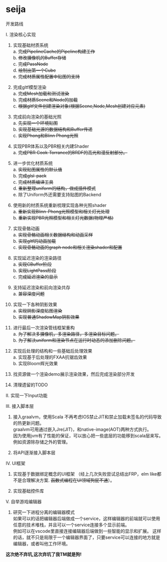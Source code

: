 # seija

开发路线  

Ⅰ. 渲染核心实现
  1. 实现基础材质系统  
        a. <del> 完成PipelineCache的Pipeline构建工作 </del>  
        b. <del> 修改摄像机的Buffer存储 </del>  
        c. <del> 完成PassNode </del>  
        d. <del> 绘制出第一个Cube </del>  
        e. <del> 完成材质属性配置中贴图的支持 </del>


  2. 完成gltf模型渲染  
        a. <del> 完成Mesh加载和测试渲染 </del>  
        b. <del> 完成材质Scene和Node的加载 </del>  
        c. <del> 根据gltf文件创建渲染对象(根据Scene,Node,Mesh创建对应元素) </del>

  3. 完成前向渲染的基础光照  
        a. <del>先实现一个环境贴图 </del>  
        b. <del>实现基础光源的数据结构和Buffer传递</del>  
        c. <del>实现Phong和Blinn Phong光照 </del>  
  
  4. 实现PBR体系以及PBR相关内建Shader  
        a. <del> 完成PBR Cook-Torrance的BRDF的高光和漫反射部分。 </del>  

  5. 进一步优化材质系统  
        a. <del> 实现贴图属性的默认值 </del>  
        b. <del> 完成glsl-pack </del>  
        c. <del> 完成材质编译工具 </del>   
        d. <del> 重新整理uniform的结构，做成插件模式 </del>  
        e. 除了Uniform外还需要支持贴图的Backend

  6. 使用新的材质系统重新梳理实现各种光照shader  
        a. <del> 重新实现Blinn-Phong光照模型和相关灯光处理</del>  
        b. <del> 重新实现PBR光照模型和相关灯光数据(物理严格)</del>  

  7. 实现骨骼动画  
        a. <del>实现骨骼动画相关数据结构和动画采样</del>  
        b. <del>实现gltf的动画加载</del>  
        c. <del>实现骨骼动画的graph node和相关渲染shader和配置</del>  
      
  8. 实现延迟渲染的渲染路径  
      a. <del>实现GBuffer阶段</del>  
      b. <del>实现LightPass阶段</del>  
      c. <del>完成延迟渲染的显示</del>

  9. 支持延迟渲染和前向渲染共存  
      a. <del>兼容深度问题 </del>  

  10. 实现一下各种阴影效果  
      a. <del> 实现阴影深度贴图渲染 </del>   
      b. <del> 实现普通ShadowMap阴影效果 </del>  

  11. 进行最后一次渲染管线框架重构  
      a. <del> 为了解决多摄像机，多渲染路径，多渲染目标问题。</del>   
      b. <del> 为了解决uniform和渲染节点在运行时动态的添加删除问题。 </del>    
      

  12. 实现后处理的结构和一些基础后处理效果  
      a. 实现基于后处理的FXAA抗锯齿效果  
      b. 实现Bloom辉光效果   
  

  13. 找资源做一个渲染demo展示渲染效果，然后完成渲染部分开发  

  
  14. 清理遗留的TODO    

Ⅱ. 实现一下Input功能  

Ⅲ. 接入脚本层
  1. 接入graalvm，使用Scala 
       不再考虑IOS禁止JIT和禁止加载未签名的代码导致的热更新问题。    
       graalvm可用通过嵌入Jre(JIT)，和native-image(AOT)两种方式执行。  
       因为使用jvm有了性能的保证，可以放心把一些底层的功能移到scala层来写。例如资源除存储之外的管理。

  3. 将API逐渐接入脚本层


Ⅳ. UI框架
  1. 实现基于数据绑定概念的UI框架 （经上几次失败尝试总结出FRP，elm like都不是合理解决方案. <del>函数式编程在UI领域狗屁不通</del>）。
  
  2. 实现基础控件库

Ⅴ. 自举游戏编辑器
  1. 研究一下进程分离的编辑器模式  
       如果可以的话把编辑器后端做成一个service，这样编辑器的前端就可以使用任意的技术堆栈，并且可以一个service连接多个显示前端。  
       例如可以在vscode里直接连接编辑器后端做到一些智能的显示和扩展。
       这样的话，就不只是局限于一个编辑器界面了，只要service可以连接的地方就是编辑器，或者叫他工作环境。 
   



<b>这次绝不弃坑,这次弃坑了我TM就是狗!</b>
